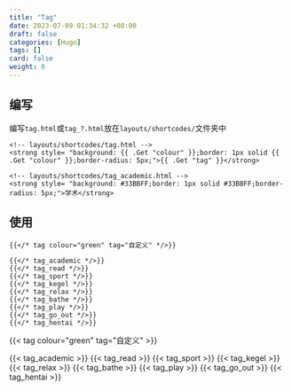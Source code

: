 ```yaml
---
title: "Tag"
date: 2023-07-09 01:34:32 +08:00
draft: false
categories: [Hugo]
tags: []
card: false
weight: 0
---
```


## 编写

编写`tag.html`或`tag_?.html`放在`layouts/shortcodes/`文件夹中

```
<!-- layouts/shortcodes/tag.html -->
<strong style= "background: {{ .Get "colour" }};border: 1px solid {{ .Get "colour" }};border-radius: 5px;">{{ .Get "tag" }}</strong>
```

```
<!-- layouts/shortcodes/tag_academic.html -->
<strong style= "background: #33BBFF;border: 1px solid #33BBFF;border-radius: 5px;">学术</strong>
```

## 使用

```
{{</* tag colour="green" tag="自定义" */>}}

{{</* tag_academic */>}}
{{</* tag_read */>}}
{{</* tag_sport */>}}
{{</* tag_kegel */>}}
{{</* tag_relax */>}}
{{</* tag_bathe */>}}
{{</* tag_play */>}}
{{</* tag_go_out */>}}
{{</* tag_hentai */>}}
```

{{< tag colour="green" tag="自定义" >}}

{{< tag_academic >}}
{{< tag_read >}}
{{< tag_sport >}}
{{< tag_kegel >}}
{{< tag_relax >}}
{{< tag_bathe >}}
{{< tag_play >}}
{{< tag_go_out >}}
{{< tag_hentai >}}

